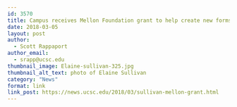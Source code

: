 ```yaml
---
id: 3570
title: Campus receives Mellon Foundation grant to help create new forms of digital publication
date: 2018-03-05
layout: post
author:
  - Scott Rappaport
author_email:
  - srapp@ucsc.edu
thumbnail_image: Elaine-sullivan-325.jpg
thumbnail_alt_text: photo of Elaine Sullivan
category: "News"
format: link
link_post: https://news.ucsc.edu/2018/03/sullivan-mellon-grant.html
---
```

